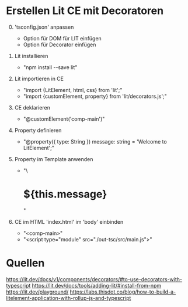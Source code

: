 
# Erstellen Lit CE mit Decoratoren

0. 'tsconfig.json' anpassen
   - Option für DOM für LIT einfügen 
   - Option für Decorator einfügen

1. Lit installieren
   - "npm install --save lit"

2. Lit importieren in CE
   - "import {LitElement, html, css} from 'lit';"
   - "import {customElement, property} from 'lit/decorators.js';"

3. CE deklarieren 
   - "@customElement('comp-main')"

4. Property definieren 
   - "@property({ type: String }) message: string = 'Welcome to LitElement';"

5. Property im Template anwenden 
   - "\\<h1>${this.message}</h1>"

6. CE im HTML 'index.html' im 'body' einbinden
   - "\<comp-main></comp-main>"
   - "\<script type="module" src="./out-tsc/src/main.js"></script>"   

# Quellen
https://lit.dev/docs/v1/components/decorators/#to-use-decorators-with-typescript
https://lit.dev/docs/tools/adding-lit/#install-from-npm
https://lit.dev/playground/
https://labs.thisdot.co/blog/how-to-build-a-litelement-application-with-rollup-js-and-typescript
